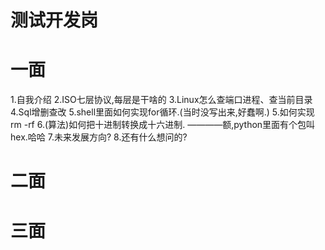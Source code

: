 # 测试开发岗
# 一面
1.自我介绍
2.ISO七层协议,每层是干啥的
3.Linux怎么查端口进程、查当前目录
4.Sql增删查改
5.shell里面如何实现for循环.(当时没写出来,好蠢啊.)
5.如何实现rm -rf
6.(算法)如何把十进制转换成十六进制. ————额,python里面有个包叫hex.哈哈
7.未来发展方向?
8.还有什么想问的?
# 二面

# 三面